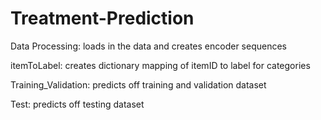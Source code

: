 # Treatment-Prediction
Data Processing: loads in the data and creates encoder sequences

itemToLabel: creates dictionary mapping of itemID to label for categories

Training_Validation: predicts off training and validation dataset

Test: predicts off testing dataset
